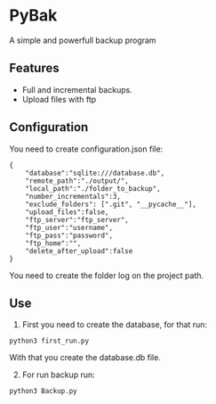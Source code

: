 # PyBak

A simple and powerfull backup program

## Features

- Full and incremental backups.
- Upload files with ftp

## Configuration

You need to create configuration.json file:
~~~
{
    "database":"sqlite:///database.db",
    "remote_path":"./output/",
    "local_path":"./folder_to_backup",
    "number_incrementals":3,
    "exclude_folders": [".git", "__pycache__"],
    "upload_files":false,
    "ftp_server":"ftp_server",
    "ftp_user":"username",
    "ftp_pass":"password",
    "ftp_home":"",
    "delete_after_upload":false
}
~~~

You need to create the folder log on the project path.

## Use

1. First you need to create the database, for that run:
~~~
python3 first_run.py
~~~

With that you create the database.db file.

2. For run backup run:
~~~
python3 Backup.py
~~~
